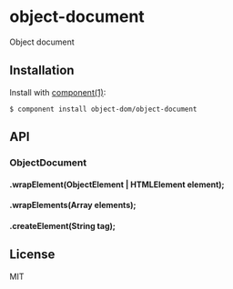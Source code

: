 
# object-document

  Object document

## Installation

  Install with [component(1)](http://component.io):

    $ component install object-dom/object-document

## API
### ObjectDocument
#### .wrapElement(ObjectElement | HTMLElement element);
#### .wrapElements(Array elements);
#### .createElement(String tag);

## License

  MIT
